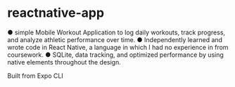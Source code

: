 # reactnative-app

● simple Mobile Workout Application to log daily workouts, track progress, and analyze athletic performance over time.
● Independently learned and wrote code in React Native, a language in which I had no experience in from coursework.
● SQLite, data tracking, and optimized performance by using native elements throughout the design.

Built from Expo CLI
